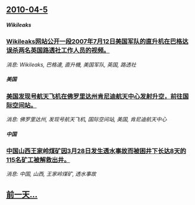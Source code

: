 ## [2010-04-5](/news/2010/04/5/index.md)

##### Wikileaks
### [ Wikileaks网站公开一段2007年7月12日美国军队的直升机在巴格达误杀两名英国路透社工作人员的视频。](/news/2010/04/5/Wikileaks网站公开一段2007年7月12日美国军队的直升机在巴格达误杀两名英国路透社工作人员的视频.md)
_消息: Wikileaks, 巴格達, 直升機, 美国军队, 英国, 路透社_

##### 美国
### [ 美国发现号航天飞机在佛罗里达州肯尼迪航天中心发射升空，前往国际空间站。](/news/2010/04/5/美国发现号航天飞机在佛罗里达州肯尼迪航天中心发射升空-前往国际空间站.md)
_消息: 佛罗里达州, 发现号航天飞机, 国际空间站, 美国, 肯尼迪航天中心_

##### 中国
### [ 中国山西王家岭煤矿因3月28日发生透水事故而被困井下长达8天的115名矿工被解救出井。](/news/2010/04/5/中国山西王家岭煤矿因3月28日发生透水事故而被困井下长达8天的115名矿工被解救出井.md)
_消息: 中国, 山西, 王家岭煤矿, 透水事故_

## [前一天...](/news/2010/04/4/index.md)

